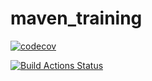 # maven_training

[![codecov](https://codecov.io/gh/dianamelie91/maven_training/branch/main/graph/badge.svg?token=7G2LEV8U7U)](https://codecov.io/gh/dianamelie91/maven_training)

[![Build Actions Status](https://github.com/dianamelie91/maven_training/workflows/Build/badge.svg)](https://github.com/dianamelie91/maven_training/actions)
